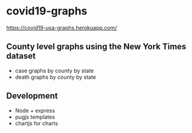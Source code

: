 # covid19-graphs

https://covid19-usa-graphs.herokuapp.com/

## County level graphs using the New York Times dataset
- case graphs by county by state
- death graphs by county by state

## Development
- Node + express
- pugjs templates
- chartjs for charts


